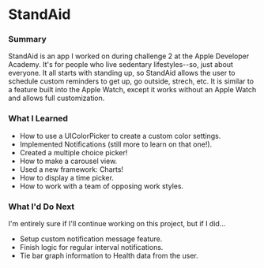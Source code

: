 # StandAid

<h3>Summary</h3>

StandAid is an app I worked on during challenge 2 at the Apple Developer Academy. It's for people who live sedentary lifestyles--so, just about everyone. It all starts with standing up, so StandAid allows the user to schedule custom reminders to get up, go outside, strech, etc. It is similar to a feature built into the Apple Watch, except it works without an Apple Watch and allows full customization.

<h3>What I Learned</h3>
<ul>
<li>How to use a UIColorPicker to create a custom color settings.</li>
<li>Implemented Notifications (still more to learn on that one!).</li>
<li>Created a multiple choice picker!</li>
<li>How to make a carousel view.</li>
<li>Used a new framework: Charts!</li>
<li>How to display a time picker.</li>
<li>How to work with a team of opposing work styles.</li>
</ul>

<h3>What I'd Do Next</h3>
I'm entirely sure if I'll continue working on this project, but if I did...
<ul>
<li>Setup custom notification message feature.</li>
<li>Finish logic for regular interval notifications.</li>
<li>Tie bar graph information to Health data from the user.</li>
</ul>

